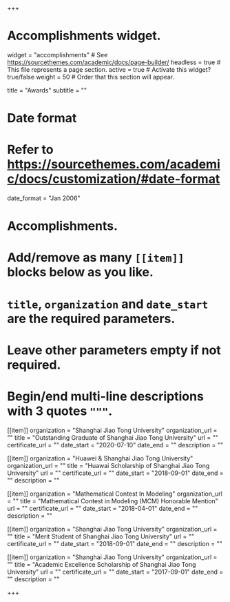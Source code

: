 +++
# Accomplishments widget.
widget = "accomplishments"  # See https://sourcethemes.com/academic/docs/page-builder/
headless = true  # This file represents a page section.
active = true  # Activate this widget? true/false
weight = 50  # Order that this section will appear.

title = "Awards"
subtitle = ""

# Date format
#   Refer to https://sourcethemes.com/academic/docs/customization/#date-format
date_format = "Jan 2006"

# Accomplishments.
#   Add/remove as many `[[item]]` blocks below as you like.
#   `title`, `organization` and `date_start` are the required parameters.
#   Leave other parameters empty if not required.
#   Begin/end multi-line descriptions with 3 quotes `"""`.

[[item]]
  organization = "Shanghai Jiao Tong University"
  organization_url = ""
  title = "Outstanding Graduate of Shanghai Jiao Tong University"
  url = ""
  certificate_url = ""
  date_start = "2020-07-10"
  date_end = ""
  description = ""

[[item]]
  organization = "Huawei & Shanghai Jiao Tong University"
  organization_url = ""
  title = "Huawai Scholarship of Shanghai Jiao Tong University"
  url = ""
  certificate_url = ""
  date_start = "2018-09-01"
  date_end = ""
  description = ""

[[item]]
  organization = "Mathematical Contest In Modeling"
  organization_url = ""
  title = "Mathematical Contest in Modeling (MCM) Honorable Mention"
  url = ""
  certificate_url = ""
  date_start = "2018-04-01"
  date_end = ""
  description = ""

[[item]]
  organization = "Shanghai Jiao Tong University"
  organization_url = ""
  title = "Merit Student of Shanghai Jiao Tong University"
  url = ""
  certificate_url = ""
  date_start = "2018-09-01"
  date_end = ""
  description = ""

  [[item]]
    organization = "Shanghai Jiao Tong University"
    organization_url = ""
    title = "Academic Excellence Scholarship of Shanghai Jiao Tong University"
    url = ""
    certificate_url = ""
    date_start = "2017-09-01"
    date_end = ""
    description = ""

+++
